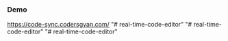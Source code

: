 ### Demo

https://code-sync.codersgyan.com/
"# real-time-code-editor" 
"# real-time-code-editor" 
"# real-time-code-editor" 

